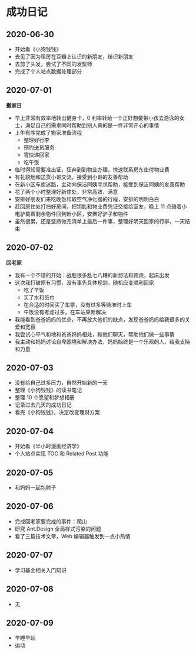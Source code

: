 # 成功日记

## 2020-06-30

- 开始看《小狗钱钱》
- 去见了因为租房在豆瓣上认识的新朋友，结识新朋友
- 去剪了头发，尝试了不同的发型师
- 完成了个人站点数据处理部分

## 2020-07-01

**搬家日**

- 早上非常有效率地转出健身卡，0 利率转给一个正好想要带小孩去游泳的女士，满足自己的需求同时帮助到别人真的是一件非常开心的事情
- 上午有序完成了搬家准备流程
  - 整理好行李
  - 预约送货服务
  - 寄快递回家
  - 吃午饭
- 临时得知需要准出证，狂奔到到物业办理，快速联系房东垫付物业费
- 有礼貌地和送货小哥交流，接受到小哥的友善帮助
- 在新小区车库迷路，主动向保洁阿姨寻求帮助，接受到保洁阿姨的友善帮助
- 花了两个小时整理好新住处，非常高效，满意
- 安排好朋友们来吃晚饭和取空气净化器的行程，安排的明明白白
- 赶回原住处打扫好房间，把钥匙和物业费凭证交接给室友，晚上 11 点骑着小电驴载着剩余物件回到新小区，安置好驴子和物件
- 虽然很累，还是坚持做完清单上最后一件事，整理好明天回家的行李，一天结束

## 2020-07-02

**回老家**

- 我有一个不错的开始：战胜很多乱七八糟的新想法和顾虑，起床出发
- 这次我打破原有习惯，没有事先具体规划，随机应变顺利回家
  - 吃了早饭
  - 买了水和纸巾
  - 在合适的时间买了车票，没有过多等待准时上车
  - 午饭没有考虑过多，在车站果断解决
- 我能看到爸爸妈妈的优点，不再放大他们的缺点，发现爸爸妈妈给我很多的关爱和宽容
- 我尝试心平气和地和爸爸妈妈相处，和他们聊天，帮助他们做一些事情
- 我主动和妈妈讨论自卑困境和解决办法，妈妈始终是一个乐观的人，给我支持和力量

## 2020-07-03

- 没有给自己过多压力，自然开始新的一天
- 整理《小狗钱钱》的读书笔记
- 整理 10 个愿望和梦想相册
- 记录过去几天的成功日记
- 看完《小狗钱钱》，决定改变理财方案

## 2020-07-04

- 开始看《半小时漫画经济学》
- 个人站点实现 TOC 和 Related Post 功能

## 2020-07-05

- 和妈妈一起包粽子

## 2020-07-06

- 完成回老家要完成的事件：爬山
- 研究 Ant.Design 全局样式污染的问题
- 看了三篇技术文章，Web 编辑器触发到一点小热情

## 2020-07-07

- 学习基金相关入门知识

## 2020-07-08

- 无

## 2020-07-09

- 早睡早起
- 运动
